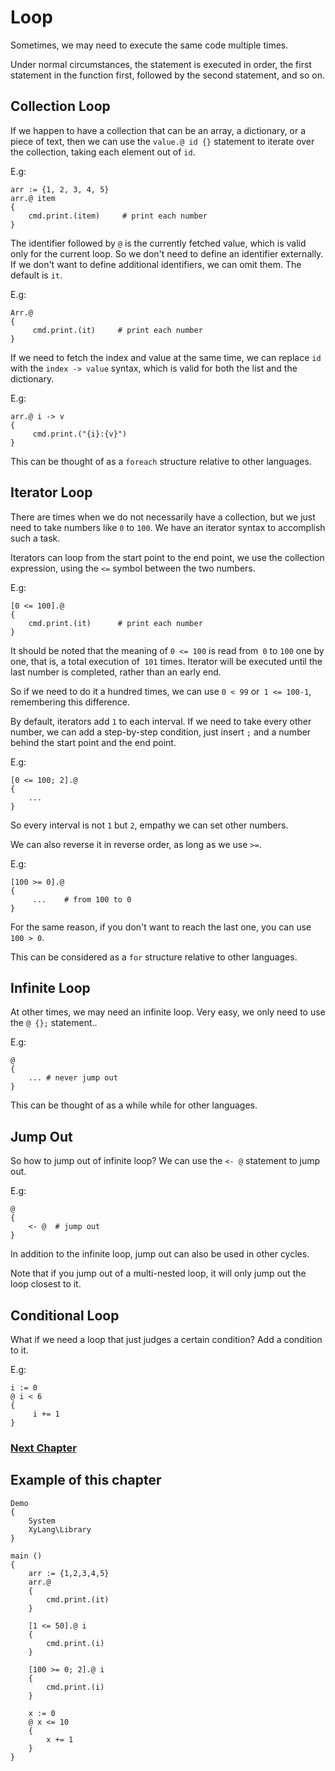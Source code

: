 # Loop
Sometimes, we may need to execute the same code multiple times.

Under normal circumstances, the statement is executed in order, the first statement in the function first, followed by the second statement, and so on.
## Collection Loop
If we happen to have a collection that can be an array, a dictionary, or a piece of text, then we can use the `value.@ id {}` statement to iterate over the collection, taking each element out of `id`.

E.g:
```
arr := {1, 2, 3, 4, 5}
arr.@ item
{
    cmd.print.(item)     # print each number
}
```
The identifier followed by `@` is the currently fetched value, which is valid only for the current loop. So we don't need to define an identifier externally.
If we don't want to define additional identifiers, we can omit them. The default is `it`.

E.g:
```
Arr.@
{
     cmd.print.(it)     # print each number
}
```

If we need to fetch the index and value at the same time, we can replace `id` with the `index -> value` syntax, which is valid for both the list and the dictionary.

E.g:
```
arr.@ i -> v
{
     cmd.print.("{i}:{v}")
}
```

This can be thought of as a `foreach` structure relative to other languages.
## Iterator Loop
There are times when we do not necessarily have a collection, but we just need to take numbers like `0` to `100`. We have an iterator syntax to accomplish such a task.

Iterators can loop from the start point to the end point, we use the collection expression, using the `<=` symbol between the two numbers.

E.g:
```
[0 <= 100].@
{
    cmd.print.(it)      # print each number
}
```
It should be noted that the meaning of `0 <= 100` is read from` 0` to `100` one by one, that is, a total execution of` 101` times. Iterator will be executed until the last number is completed, rather than an early end.

So if we need to do it a hundred times, we can use `0 < 99` or` 1 <= 100-1`, remembering this difference.

By default, iterators add `1` to each interval. If we need to take every other number, we can add a step-by-step condition, just insert `;` and a number behind the start point and the end point.

E.g:
```
[0 <= 100; 2].@
{
    ...
}
```
So every interval is not `1` but `2`, empathy we can set other numbers.

We can also reverse it in reverse order, as long as we use `>=`.

E.g:
```
[100 >= 0].@
{
     ...    # from 100 to 0
}
```
For the same reason, if you don't want to reach the last one, you can use `100 > 0`.

This can be considered as a `for` structure relative to other languages.
## Infinite Loop
At other times, we may need an infinite loop. Very easy, we only need to use the `@ {};` statement..

E.g:
```
@
{
    ... # never jump out
}
```
This can be thought of as a while while for other languages.
## Jump Out
So how to jump out of infinite loop? We can use the `<- @` statement to jump out.

E.g:
```
@
{
    <- @  # jump out
}
```
In addition to the infinite loop, jump out can also be used in other cycles.

Note that if you jump out of a multi-nested loop, it will only jump out the loop closest to it.
## Conditional Loop
What if we need a loop that just judges a certain condition?
Add a condition to it.

E.g:
```
i := 0
@ i < 6
{
     i += 1
}
```

### [Next Chapter](function-type.md)

## Example of this chapter
```
Demo
{
    System
    XyLang\Library
}

main ()
{
    arr := {1,2,3,4,5}
    arr.@ 
    {
        cmd.print.(it)
    }

    [1 <= 50].@ i
    {
        cmd.print.(i)
    }

    [100 >= 0; 2].@ i
    {
        cmd.print.(i)
    }

    x := 0
    @ x <= 10
    {
        x += 1
    }
}
```